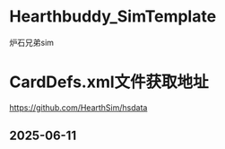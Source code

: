  # Hearthbuddy_SimTemplate

 炉石兄弟sim
  
 # CardDefs.xml文件获取地址
 
 https://github.com/HearthSim/hsdata

 ## 2025-06-11

 
